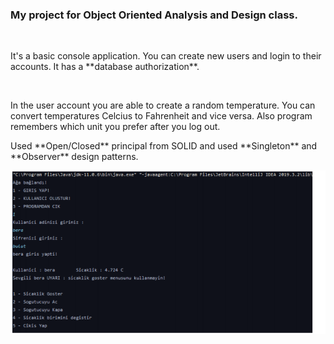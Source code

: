 <h3>My project for Object Oriented Analysis and Design class.</h3><br />

<p>It's a basic console application. You can create new users and login to their accounts. It has a **database authorization**. </p> <br />
<p>In the user account you are able to create a random temperature. You can convert temperatures Celcius to Fahrenheit and vice versa. Also program remembers which unit you prefer after you log out.</p>
<p>Used **Open/Closed** principal from SOLID and used **Singleton** and **Observer** design patterns.</p>

<img src = "ex.png"></img><br>
